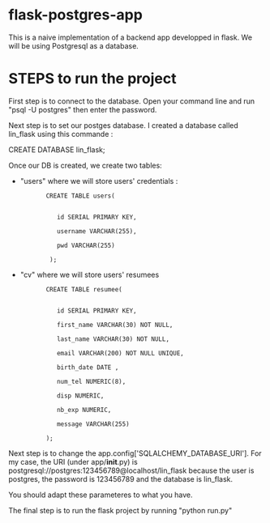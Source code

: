 # flask-postgres-app

This is a naive implementation of a backend app developped in flask. We will be using Postgresql as a database.

# STEPS to run the project

First step is to connect to the database. Open your command line and run "psql -U postgres" then enter the password. 

Next step is to set our postges database. I created a database called lin_flask using this commande : 

CREATE DATABASE lin_flask;

Once our DB is created, we create two tables:
* "users" where we will store users' credentials :

             CREATE TABLE users(
          

                id SERIAL PRIMARY KEY,
             
                username VARCHAR(255),
             
                pwd VARCHAR(255)
             
              );
             

* "cv" where we will store users' resumees

             CREATE TABLE resumee( 


                id SERIAL PRIMARY KEY,
             
                first_name VARCHAR(30) NOT NULL,
             
                last_name VARCHAR(30) NOT NULL,
            
                email VARCHAR(200) NOT NULL UNIQUE,    
             
                birth_date DATE ,
             
                num_tel NUMERIC(8),
             
                disp NUMERIC,
             
                nb_exp NUMERIC,
             
                message VARCHAR(255)
       
             );
             
 Next step is to change the app.config['SQLALCHEMY_DATABASE_URI']. For my case, the URI (under app/__init__.py) is postgresql://postgres:123456789@localhost/lin_flask
 because the user is postgres, the password is 123456789 and the database is lin_flask. 
 
 You should adapt these parameteres to what you have.
 
 The final step is to run the flask project by running "python run.py"
